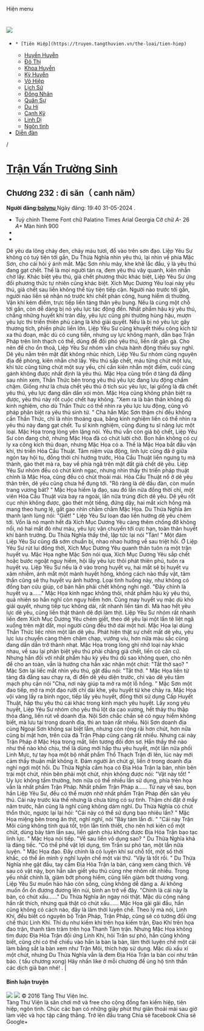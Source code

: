 Hiện menu
# [ ![](https://truyen.tangthuvien.vn/images/logo-web-gray.png) ](https://truyen.tangthuvien.vn "doc truyen")
  *     * [Tiên Hiệp](https://truyen.tangthuvien.vn/the-loai/tien-hiep)
    * [Huyền Huyễn](https://truyen.tangthuvien.vn/the-loai/huyen-huyen)
    * [Đô Thị](https://truyen.tangthuvien.vn/the-loai/do-thi)
    * [Khoa Huyễn](https://truyen.tangthuvien.vn/the-loai/khoa-huyen)
    * [Kỳ Huyễn](https://truyen.tangthuvien.vn/the-loai/ky-huyen)
    * [Võ Hiệp](https://truyen.tangthuvien.vn/the-loai/vo-hiep)
    * [Lịch Sử](https://truyen.tangthuvien.vn/the-loai/lich-su)
    * [Đồng Nhân](https://truyen.tangthuvien.vn/the-loai/dong-nhan)
    * [Quân Sự](https://truyen.tangthuvien.vn/the-loai/quan-su)
    * [Du Hí](https://truyen.tangthuvien.vn/the-loai/du-hi)
    * [Cạnh Kỹ](https://truyen.tangthuvien.vn/the-loai/canh-ky)
    * [Linh Dị](https://truyen.tangthuvien.vn/the-loai/linh-di)
    * [Ngôn tình](https://ngontinh.tangthuvien.vn/)
  * [Diễn đàn](http://tangthuvien.vn/forum)


/
# [Trận Vấn Trường Sinh](https://truyen.tangthuvien.vn/doc-truyen/tran-van-truong-sinh "Trận Vấn Trường Sinh")
## Chương 232 : đi săn（ canh năm）
**Người đăng:[bolynu ](https://truyen.tangthuvien.vn/converter/bolynu)**
Ngày đăng: 19:40 31-05-2024
. 
  * Tuỳ chỉnh
Theme
Font chữ
Palatino Times Arial Georgia
Cỡ chữ
_A-_ 26 _A+_
Màn hình
900
  * [](https://truyen.tangthuvien.vn/doc-truyen/tran-van-truong-sinh/chuong-232#list-comment "Bình luận")
  * [](https://truyen.tangthuvien.vn/nap-xu "Nạp tiền")


Dê yêu da lông cháy đen, chảy máu tươi, đổ vào trên sơn đạo. Liệp Yêu Sư không có tuỳ tiện tới gần, Du Thừa Nghĩa nhìn yêu thú, lại nhìn về phía Mặc Sơn, cho cái hỏi ý ánh mắt. Mặc Sơn nhíu mày, khe khẽ lắc đầu, ý là yêu thú đang gạt chết. Thế là mọi người tản ra, đem yêu thú vây quanh, kiên nhẫn chờ lấy. Khác biệt yêu thú, giả chết phương thức khác biệt, Liệp Yêu Sư ứng đối phương thức tự nhiên cũng khác biệt. Xích Mục Dương Yêu loại này yêu thú, giả chết sau liền không thể tùy tiện tiếp cận. Người nào trước tới gần, người nào liền sẽ nhận nó trước khi chết phản công, hung hiểm dị thường. Vận khí kém điểm, trực tiếp liền táng thân yêu bụng. Nếu là cùng một chỗ tới gần, còn dễ dàng bị nó yêu lực tác động đến. Nhất phẩm hậu kỳ yêu thú, chẳng những huyết khí tràn đầy, yêu lực cũng phi thường hùng hậu, mượn yêu lực thi triển thiên phú càng là khó giải quyết. Nếu là bị nó yêu lực gây thương tích, phiền phức liền lớn. Liệp Yêu Sư cũng khuyết thiếu công kích từ xa thủ đoạn, mặc dù có cung tiễn, nhưng uy lực không mạnh, dẫn bạo Trận Pháp trên linh thạch có thể, dùng để đối phó yêu thú, liền rất gân gà. Cho nên để cho ổn thoả, Liệp Yêu Sư nhóm vẫn chưa hành động thiếu suy nghĩ. Dê yêu nằm trên mặt đất không nhúc nhích, Liệp Yêu Sư nhóm cũng nguyên địa đề phòng, kiên nhẫn chờ lấy. Yêu thú sắp chết, máu từng chút một lưu, khí tức cũng từng chút một suy yếu, chỉ cần kiên nhẫn một điểm, cuối cùng gánh không được nhất định là yêu thú. Mặc Họa cũng trốn ở tảng đá đằng sau nhìn xem, Thần Thức bên trong yêu thú yêu lực đang lưu động chầm chậm. Giống như là chưa chết yêu thú ở tích súc yêu lực, lại giống là đã chết yêu thú, yêu lực đang dần dần xói mòn. Mặc Họa cũng không phân biệt ra được, yêu thú này rốt cuộc chết hay không. "Xem ra là bản thân không đủ kinh nghiệm, cho dù Thần Thức có thể nhìn ra yêu lực lưu động, cũng vô pháp phân biệt ra yêu thú sinh tử. " Cha hắn Mặc Sơn thậm chí đều không cần Thần Thức, chỉ là nhìn thoáng qua, bằng kinh nghiệm liền có thể nhìn ra yêu thú này đang gạt chết. Tu sĩ kinh nghiệm, cũng đúng tu sĩ năng lực một loại. Mặc Họa trong lòng yên lặng nói. Yêu thú vẫn còn giả bộ chết, Liệp Yêu Sư còn đang chờ, nhưng Mặc Họa đã có chút lười chờ. Bọn hắn không có cự ly xa công kích thủ đoạn, nhưng Mặc Họa có a. Thế là Mặc Họa bắt đầu vận khí, thi triển Hỏa Cầu Thuật. Tâm niệm vừa động, linh lực cũng đã ở giữa ngón tay hội tụ, đồng thời chỉ hướng trước, Hỏa Cầu Thuật liền ngưng tụ mà thành, gào thét mà ra, bay về phía ngã trên mặt đất giả chết dê yêu. Liệp Yêu Sư nhóm đều có chút kinh ngạc, nhưng nhìn thấy thi triển pháp thuật chính là Mặc Họa, cũng đều có chút thoải mái. Hỏa Cầu Thuật nổ ở dê yêu thân trên, dê yêu cũng chưa hề đụng tới. "Rõ ràng là dê đầu đàn, còn muốn trang vương bát? " Mặc Họa hiếm lạ đạo, sau đó lần nữa đồng thời chỉ, một viên Hỏa Cầu Thuật vừa bay ra ngoài, lần nữa trúng đích dê yêu. Dê yêu rốt cục nhịn không được, gào thét một tiếng, đứng dậy, hai mắt xích hồng mà mang theo hung lệ, gắt gao nhìn chằm chằm Mặc Họa. Du Thừa Nghĩa âm thanh lạnh lùng nói: "Giết! " Liệp Yêu Sư loạn đao liền hướng dê yêu chém tới. Vốn là nỏ mạnh hết đà Xích Mục Dương Yêu càng thêm chống đỡ không nổi, nó hai mắt đỏ như máu, yêu lực vận chuyển tới cực hạn, toàn thân huyết khí bành trướng. Du Thừa Nghĩa thấy thế, lập tức lại nói "Tán! " Một đám Liệp Yêu Sư cũng đã sớm chuẩn bị, nhao nhao hướng về sau triệt hồi. Ở Liệp Yêu Sư rút lui đồng thời, Xích Mục Dương Yêu quanh thân tuôn ra một trận huyết vụ. Mặc Họa nghe Mặc Sơn nói qua, Xích Mục Dương Yêu sắp chết hoặc bước ngoặt nguy hiểm, hội lấy yêu lực thôi phát thiên phú, tuôn ra huyết vụ. Liệp Yêu Sư nếu là ở vào trong huyết vụ, hai mắt sẽ bị huyết vụ xâm nhiễm, ánh mắt một mảnh huyết hồng, không cách nào thấy vật, tâm thần cũng sẽ thụ huyết vụ ảnh hưởng. Loại tình huống này, như không có đồng bạn cứu giúp, cơ bản hẳn phải chết không nghi ngờ. "Đây chính là huyết vụ a......" Mặc Họa kinh ngạc không thôi, nhất phẩm hậu kỳ yêu thú, quả nhiên so hắn nghĩ còn nguy hiểm hơn. Cũng may huyết vụ mặc dù khó giải quyết, nhưng tiếp tục không dài, rất nhanh liền tán đi. Mà hao hết yêu lực dê yêu, cũng liền thật thành dê đợi làm thịt. Liệp Yêu Sư nhóm rất nhanh liền đem Xích Mục Dương Yêu chém giết, theo dê yêu lại một lần tê liệt ngã xuống trên mặt đất, mọi người cũng đều thở dài một hơi. Mặc Họa lại dùng Thần Thức liếc nhìn một lần dê yêu. Phát hiện thật sự chết mất dê yêu, yêu lực lưu chuyển càng thêm chậm chạp, vướng víu, hơn nữa màu sắc cũng đang dần dần trở thành nhạt. Mặc Họa trong lòng ghi nhớ loại này khác nhau, về sau lại phân biệt yêu thú phải chăng giả chết, liền có căn cứ. Nhưng hắn đối với nhất phẩm hậu kỳ yêu thú dù sao không quen, cho nên để cho an toàn, vẫn là hướng cha hắn xác nhận một chút: "Tắt thở sao? " Mặc Sơn lại liếc mắt nhìn yêu thú, gật đầu nói: "Tắt thở. " Mặc Họa liền từ tảng đá đằng sau chạy ra, đi đến dê yêu diện trước, chỉ vào dê yêu tâm mạch phụ cận nói "Cha, nơi này giúp ta mở ra một lỗ hổng. " Mặc Sơn một đao tiếp, mở ra một đạo rưỡi chỉ dài khe, yêu huyết từ khe chảy ra. Mặc Họa vội vàng lấy ra bình ngọc, tiếp lấy yêu huyết, đồng thời sử dụng Cấp Huyết Thuật, hấp thu yêu thú cái khác trong kinh mạch yêu huyết. Lấy xong yêu huyết, Liệp Yêu Sư nhóm cho yêu thú lột da cạo xương, hết thảy thu thập thỏa đáng, liền rút về doanh địa. Nội Sơn chắc chắn sẽ có nguy hiểm không biết, mà lưu tại trong doanh địa, thì an toàn rất nhiều. Nội Sơn doanh địa cùng Ngoại Sơn không sai biệt lắm, nhưng còn rộng rãi hơn chút, hơn nữa cũng bí mật hơn, trên cửa đá Trận Pháp cũng càng rất nhiều. Nhưng cái này Trận Pháp ở Mặc Họa trong mắt, liền tương đối đơn sơ. Hắn thấy thế nào như thế nào khó chịu, thế là dùng mới hấp thu yêu huyết, một lần nữa phối Linh Mực, tự tay họa một bộ nhất phẩm Thổ Thạch Trận đi lên, lúc này mới cảm thấy thuận mắt không ít. Đám người ăn chút gì, liền ở trong doanh địa nghỉ ngơi một hồi. Du Thừa Nghĩa cầm họa có Địa Hỏa Trận la bàn, nhìn bên trái một chút, nhìn bên phải một chút, nhịn không được nói: "Vật này tốt! " Uy lực không tầm thường, hơn nữa có thể nhiều lần sử dụng, phía trên họa vẫn là nhất phẩm Trận Pháp. Nhất phẩm Trận Pháp a...... Từ nay về sau, bọn hắn Liệp Yêu Sư, đều có thể mượn nhờ nhất phẩm Trận Pháp đến săn yêu thú. Cái này trước kia thế nhưng là chưa từng có sự tình. Thậm chí đặt ở mấy năm trước, hắn cũng là nghĩ cũng không dám nghĩ. Du Thừa Nghĩa có chút thổn thức, ngược lại lại hỏi: "Cái này có thể sử dụng bao nhiêu lần? " Mặc Họa miệng bên trong ăn thịt, nghĩ nghĩ, nói "Bảy tám lần đi. " "Cái này Trận Môi cũng không tính quá tốt, trộn lẫn tinh thiết, cho nên hơi kiên cố một chút, dùng bảy tám lần sau, liền gánh chịu không được Địa Hỏa Trận bạo tạc linh lực. " Mặc Họa nói tiếp. "Về sau liền vô dụng sao? " Du Thừa Nghĩa khá là đáng tiếc. "Có thể phế vật lợi dụng, tìm Trần sư phó tan, một lần nữa luyện. " Mặc Họa đạo. Đây chính là có luyện khí sư chỗ tốt, một số thời khắc, có thể ấn mình ý nghĩ luyện chế một vài thứ. "Vậy là tốt rồi. " Du Thừa Nghĩa nhẹ gật đầu, tay cầm Địa Hỏa Trận la bàn, càng xem càng thích. Về sau có vật này, bọn hắn săn giết yêu thú cũng nhẹ nhõm rất nhiều. Trọng yếu nhất chính là, giảm bớt phong hiểm, cũng liền giảm bớt thương vong. Liệp Yêu Sư muốn hảo hảo còn sống, cũng không dễ dàng a. Ai không muốn ổn ổn đương đương lên núi, bình an trở về đây. "Chính là cái này la bàn, có chút xấu......" Du Thừa Nghĩa ăn ngay nói thật. Mặc dù công năng hắn rất thích, nhưng quả thật có chút xấu...... Mặc Họa gãi gãi đầu, hắn cũng không có cách nào, đây là lâm thời luyện chế. Theo lý mà nói, Linh Khí, đều biết có nguyên bộ Trận Pháp, Trận Pháp, cũng sẽ có tướng đối ứng chế thức Linh Khí. Thí dụ như kiếm khí trên họa kiếm trận, Đao Khí trên họa đao trận, thanh tâm trâm trên họa Thanh Tâm trận. Nhưng Mặc Họa không tìm được Địa Hỏa Trận đối ứng Linh Khí, hỏi Trần sư phó, hắn cũng không biết, cũng chỉ có thể chiếu vào hắn la bàn la bàn, lâm thời luyện chế một cái làm bằng sắt la bàn xem như Trận Môi, thích hợp sử dụng. Mặc dù xấu xí một chút, nhưng Du Thừa Nghĩa vẫn là đem Địa Hỏa Trận la bàn coi như trân bảo. ( tấu chương xong) 
Hãy nhấn like ở mỗi chương để ủng hộ tinh thần các dịch giả bạn nhé!
. 
|
#### Bình luận truyện
![](https://truyen.tangthuvien.vn/images/ajax-loader-tr.gif)
![](https://truyen.tangthuvien.vn/images/logo-web-gray.png)
© 2016 Tàng Thư Viện Inc.  
Tàng Thư Viện là sân chơi mở và free cho cộng đồng fan kiếm hiệp, tiên hiệp, ngôn tình. Chúc các bạn có những giây phút thư giãn thoải mái sau giờ làm việc và học tập căng thẳng. 
Trở lên đầu trang
Chia sẻ facebook
Chia sẻ Google+
